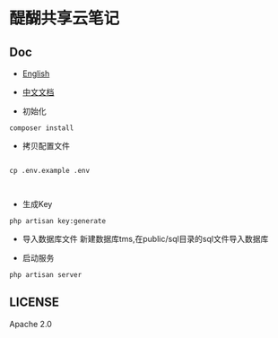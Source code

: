 # 醍醐共享云笔记

## Doc
- [English](./README.md)
- [中文文档](./README-cn.md)

- 初始化
````
composer install

````
- 拷贝配置文件
````

cp .env.example .env



````
- 生成Key
````
php artisan key:generate

````
- 导入数据库文件
新建数据库tms,在public/sql目录的sql文件导入数据库


- 启动服务
````
php artisan server

````




## LICENSE
Apache 2.0
